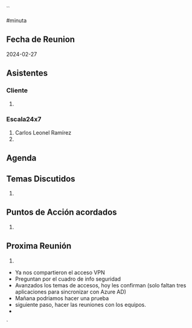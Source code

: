 ``

#minuta
## Fecha de Reunion
2024-02-27

## Asistentes

### Cliente
1. 
### Escala24x7
1. Carlos Leonel Ramírez
2. 

## Agenda

## Temas Discutidos
1. 

## Puntos de Acción acordados
1. 

## Proxima Reunión
1.  

- Ya nos compartieron el acceso VPN
- Preguntan por el cuadro de info seguridad
- Avanzados los temas de accesos, hoy les confirman (solo faltan tres aplicaciones para sincronizar con Azure AD)
- Mañana podriamos hacer una prueba
- siguiente paso, hacer las reuniones con los equipos.
- 
`